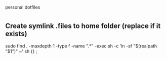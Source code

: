 personal dotfiles

#
## Create symlink .files to home folder (replace if it exists)
sudo find . -maxdepth 1 -type f -name ".*" -exec sh -c 'ln -sf "$(realpath "$1")" ~' sh {} \;

